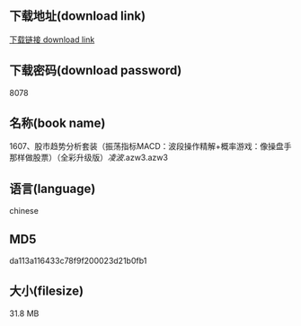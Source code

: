 ## 下载地址(download link)
[下载链接 download link](https://voluble-croquembouche-d321dc.netlify.app/?s=1607%E3%80%81%E8%82%A1%E5%B8%82%E8%B6%8B%E5%8A%BF%E5%88%86%E6%9E%90%E5%A5%97%E8%A3%85%EF%BC%88%E6%8C%AF%E8%8D%A1%E6%8C%87%E6%A0%87MACD%EF%BC%9A%E6%B3%A2%E6%AE%B5%E6%93%8D%E4%BD%9C%E7%B2%BE%E8%A7%A3%2B%E6%A6%82%E7%8E%87%E6%B8%B8%E6%88%8F%EF%BC%9A%E5%83%8F%E6%93%8D%E7%9B%98%E6%89%8B%E9%82%A3%E6%A0%B7%E5%81%9A%E8%82%A1%E7%A5%A8%EF%BC%89%EF%BC%88%E5%85%A8%E5%BD%A9%E5%8D%87%E7%BA%A7%E7%89%88%EF%BC%89_%E5%87%8C%E6%B3%A2_.azw3)

## 下载密码(download password)
8078

## 名称(book name)
1607、股市趋势分析套装（振荡指标MACD：波段操作精解+概率游戏：像操盘手那样做股票）（全彩升级版）_凌波_.azw3.azw3

## 语言(language)
chinese

## MD5
da113a116433c78f9f200023d21b0fb1

## 大小(filesize)
31.8 MB
